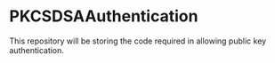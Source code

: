 # PKCSDSAAuthentication
This repository will be storing the code required in allowing public key authentication.
